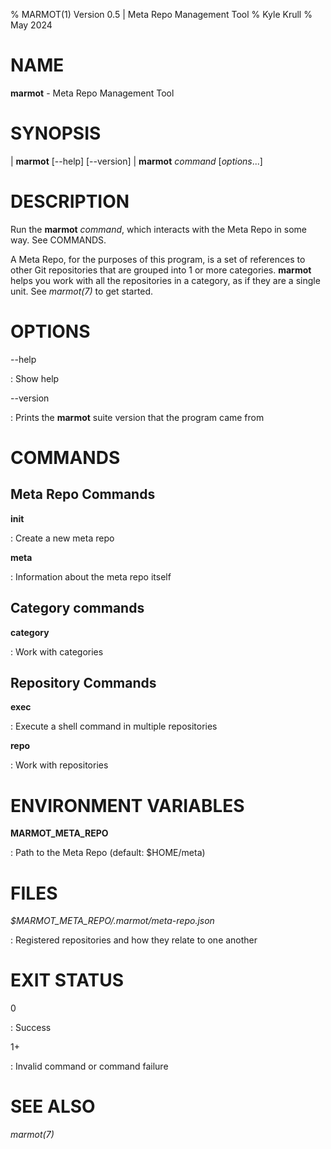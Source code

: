 % MARMOT(1) Version 0.5 | Meta Repo Management Tool
% Kyle Krull
% May 2024

<!---
man-pages reference: https://linux.die.net/man/7/man-pages
-->

# NAME

**marmot** - Meta Repo Management Tool

# SYNOPSIS

| **marmot** [-\-help] [-\-version]
| **marmot** *command* [*options*...]

# DESCRIPTION

Run the **marmot** *command*, which interacts with the Meta Repo in some way.  See COMMANDS.

A Meta Repo, for the purposes of this program, is a set of references to other Git repositories that
are grouped into 1 or more categories.  **marmot** helps you work with all the repositories in a
category, as if they are a single unit.  See *marmot(7)* to get started.

# OPTIONS

-\-help

: Show help

-\-version

: Prints the **marmot** suite version that the program came from

# COMMANDS

## Meta Repo Commands

**init**

: Create a new meta repo

**meta**

: Information about the meta repo itself

## Category commands

**category**

: Work with categories

## Repository Commands

**exec**

: Execute a shell command in multiple repositories

**repo**

: Work with repositories

# ENVIRONMENT VARIABLES

**MARMOT_META_REPO**

: Path to the Meta Repo (default: $HOME/meta)

# FILES

*$MARMOT_META_REPO/.marmot/meta-repo.json*

: Registered repositories and how they relate to one another

# EXIT STATUS

0

: Success

1+

: Invalid command or command failure

# SEE ALSO

*marmot(7)*
